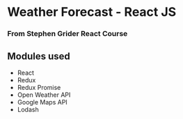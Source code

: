 # Weather Forecast - React JS

### From Stephen Grider React Course

## Modules used

- React
- Redux
- Redux Promise
- Open Weather API
- Google Maps API
- Lodash


